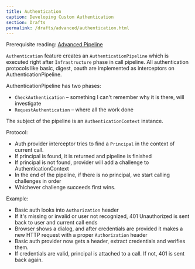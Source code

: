 ```yaml
---
title: Authentication
caption: Developing Custom Authentication
section: Drafts
permalink: /drafts/advanced/authentication.html
---
```


Prerequisite reading: [Advanced Pipeline](advanced/pipeline)

`Authentication` feature creates an `AuthenticationPipeline` which is executed right after `Infrastructure` phase
in call pipeline. All authentication protocols like basic, digest, oauth are implemented as interceptors on AuthenticationPipeline.

AuthenticationPipeline has two phases:

* `CheckAuthentication` – something I can't remember why it is there, will investigate
* `RequestAuthentication` – where all the work done

The subject of the pipeline is an `AuthenticationContext` instance.

Protocol:

* Auth provider interceptor tries to find a `Principal` in the context of current call.
* If principal is found, it is returned and pipeline is finished
* If principal is not found, provider will add a challenge to AuthenticationContext
* In the end of the pipeline, if there is no principal, we start calling challenges in order
* Whichever challenge succeeds first wins. 

Example:

* Basic auth looks into `Authorization` header 
* If it's missing or invalid or user not recognized, 401 Unauthorized is sent back to user and current call ends
* Browser shows a dialog, and after credentials are provided it makes a new HTTP request with a proper `Authorization` header
* Basic auth provider now gets a header, extract credentials and verifies them. 
* If credentials are valid, principal is attached to a call. If not, 401 is sent back again.



